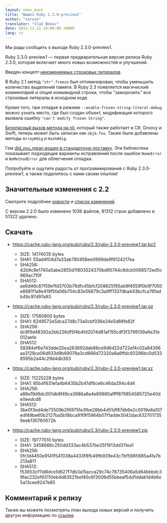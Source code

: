```yaml
---
layout: news_post
title: "Вышел Ruby 2.3.0-preview1"
author: "naruse"
translator: "Vlad Bokov"
date: 2015-11-11 14:00:00 +0000
lang: ru
---
```


Мы рады сообщить о выходе Ruby 2.3.0-preview1.

Ruby 2.3.0-preview1 &mdash; первая предварительная версия релиза Ruby 2.3.0,
которая включает много новых возможностей и улучшений.

Введен концепт [неизменяемых строковых литералов](https://bugs.ruby-lang.org/issues/11473).

В Ruby 2.1 метод `"str".freeze` был оптимизирован, чтобы уменьшить количество выделений памяти.
В Ruby 2.3 появляется магический комментарий и опция коммандной строки, чтобы "заморозить"
все строковые литералы в исходном коде.

Кроме того, при отладке в режиме `--enable-frozen-string-literal-debug`
можно узнать место, где был создан объект, модификация которого вызвала
ошибку `"can't modify frozen String"`.

[Безопасный вызов метода на nil](https://bugs.ruby-lang.org/issues/11537),
который также работает в C#, Groovy и Swift, теперь может быть записан как `obj&.foo`.
Также были добавлены методы `Array#dig` и `Hash#dig`.

Гем [did_you_mean вошел в стандартную поставку](https://bugs.ruby-lang.org/issues/11252).
Эта библиотека показывает подходящие варианты исправлений после ошибок `NameError` и `NoMethodError`
для облегчения отладки.

Попробуйте и ощутите радость от программирования с Ruby 2.3.0-preview1,
а также поделитесь с нами своим опытом!

## Значительные изменения с 2.2

Смотрите подробнее [новости](https://github.com/ruby/ruby/blob/v2_3_0_preview1/NEWS) и
[список изменений](https://github.com/ruby/ruby/blob/v2_3_0_preview1/ChangeLog).

С версии 2.2.0 было изменено 1036 файлов, 81312 строк добавлено и 51322 удалено.

## Скачать

* <https://cache.ruby-lang.org/pub/ruby/2.3/ruby-2.3.0-preview1.tar.bz2>

  * SIZE:   14174035 bytes
  * SHA1:   55ad4f04d7a33ab780458ee0999de9f6124217ea
  * SHA256: 42b9c9e1740a5abe2855d11803524370bd95744c8dcb0068572ed5c969ac7f0f
  * SHA512: ae6d46c87f59e1fd3703b76dfc45bfcf208625f95ab9f4559f0b9f7050e8681f1a6e419f5fa06b704c83e56879c3a9ff1337dba443bcfca76fadb49c97d97a93

* <https://cache.ruby-lang.org/pub/ruby/2.3/ruby-2.3.0-preview1.tar.gz>

  * SIZE:   17560800 bytes
  * SHA1:   6249572e5dca27d8c73a0cbf036e24e5d88fe82f
  * SHA256: dc8f9d48392a2bb226df5f4b4fd2074d81af155cdf3f3799139a6e31e012aefe
  * SHA512: 58384ef6e743dde20ea263692dab86ce9d6d22d722ef4c02a84396aa3128ce06d933d9b69078a3cd666d72320a8a6ffdc93296bc0d5338595b2a44c29d4db383

* <https://cache.ruby-lang.org/pub/ruby/2.3/ruby-2.3.0-preview1.tar.xz>

  * SIZE:   11225228 bytes
  * SHA1:   85b4f631efa4b6435b2b41df6ce6c46da294c4d4
  * SHA256: a88e19d9dc001db8f49ca3986a8a4e69980affff876854585725e40de0eedcd8
  * SHA512: 3be0f3ed4de73509b2f6975fe3fbe28bb4d51df87db6e2c0019e8a107edf49be60b2127ba5b18bca91f9f5964b07f1adde3042dac6327017359eeb130760672b

* <https://cache.ruby-lang.org/pub/ruby/2.3/ruby-2.3.0-preview1.zip>

  * SIZE:   19777010 bytes
  * SHA1:   3458666c250dd333ac4b537be25f1913dd311ea1
  * SHA256: 0fc1d4450e9141f541038a4433f8fb49fb929e43c7bf5985685a4fa7b213a811
  * SHA512: f53653cf11d8dce1d627f7db3a15acca29c74c78735406a5d64bbbdc39fac232ef63110eb4d83521bef40c6f3006d55bbeaf54d1ddab1d4b6e5a13cee9247e85

## Комментарий к релизу

Также вы можете посмотреть план выхода новых версий и получить другую информацию по
[ссылке](https://bugs.ruby-lang.org/projects/ruby-trunk/wiki/ReleaseEngineering23).
